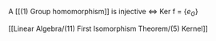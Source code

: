 A [[(1) Group homomorphism]] is injective $\iff$ Ker f = {$e_G$}


[[Linear Algebra/(11) First Isomorphism Theorem/(5) Kernel]]